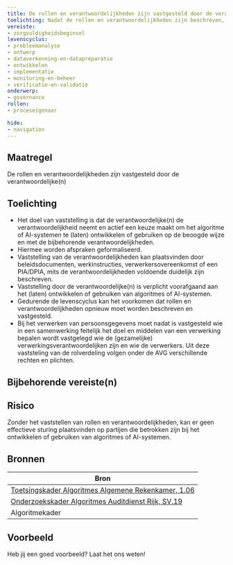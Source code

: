 ```yaml
---
title: De rollen en verantwoordelijkheden zijn vastgesteld door de verantwoordelijke(n)
toelichting: Nadat de rollen en verantwoordelijkheden zijn beschreven, zullen deze moeten worden vastgesteld door de verantwoordelijke(n).  
vereiste:
- zorgvuldigheidsbeginsel
levenscyclus:
- probleemanalyse
- ontwerp
- dataverkenning-en-datapreparatie
- ontwikkelen
- implementatie
- monitoring-en-beheer
- verificatie-en-validatie
onderwerp:
- governance
rollen:
- proceseigenaar

hide:
- navigation
---
```


<!-- tags -->

## Maatregel

De rollen en verantwoordelijkheden zijn vastgesteld door de verantwoordelijke(n)  

## Toelichting

- Het doel van vaststelling is dat de verantwoordelijke(n) de verantwoordelijkheid neemt en actief een keuze maakt om het algoritme of AI-systemen te (laten) ontwikkelen of gebruiken op de beoogde wijze en met de bijbehorende verantwoordelijkheden.
- Hiermee worden afspraken geformaliseerd. 
- Vaststelling van de verantwoordelijkheden kan plaatsvinden door beleidsdocumenten, werkinstructies, verwerkersovereenkomst of een PIA/DPIA, mits de verantwoordelijkheden voldoende duidelijk zijn beschreven.
- Vaststelling door de verantwoordelijke(n) is verplicht voorafgaand aan het (laten) ontwikkelen of gebruiken van algoritmes of AI-systemen.
- Gedurende de levenscyclus kan het voorkomen dat rollen en verantwoordelijkheden opnieuw moet worden beschreven en vastgesteld.
- Bij het verwerken van persoonsgegevens moet nadat is vastgesteld wie in een samenwerking feitelijk het doel en middelen van een verwerking bepalen wordt vastgelegd wie de (gezamelijke) verwerkingsverantwoordelijken zijn en wie de verwerkers. Uit deze vaststeling van de rolverdeling volgen onder de AVG verschillende rechten en plichten.

## Bijbehorende vereiste(n)

<!-- list_vereisten_on_maatregelen_page -->

## Risico
Zonder het vaststellen van rollen en verantwoordelijkheden, kan er geen effectieve sturing plaatsvinden op partijen die betrokken zijn bij het ontwikkelen of gebruiken van algoritmes of AI-systemen.


## Bronnen
| Bron                                                                                                                                                                     |
|--------------------------------------------------------------------------------------------------------------------------------------------------------------------------|
| [Toetsingskader Algoritmes Algemene Rekenkamer, 1.06](https://www.rekenkamer.nl/onderwerpen/algoritmes/documenten/publicaties/2024/05/15/het-toetsingskader-aan-de-slag) |
| [Onderzoekskader Algoritmes Auditdienst Rijk, SV.19](https://www.rijksoverheid.nl/documenten/rapporten/2023/07/11/onderzoekskader-algoritmes-adr-2023)                    |
| Algoritmekader | 

## Voorbeeld

Heb jij een goed voorbeeld? Laat het ons weten!
